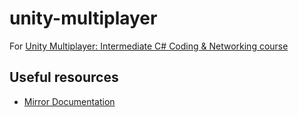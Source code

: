 # unity-multiplayer
For [Unity Multiplayer: Intermediate C# Coding & Networking course](https://www.udemy.com/course/unity-multiplayer/)

## Useful resources
- [Mirror Documentation](https://mirror-networking.gitbook.io/docs/)
